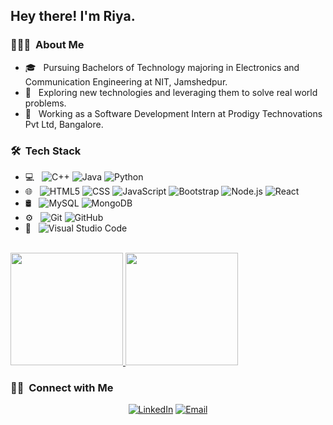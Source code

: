<h2> Hey there! I'm Riya.</h2>

<h3> 👨🏻‍💻 &nbsp;About Me </h3>

- 🎓 &nbsp; Pursuing Bachelors of Technology majoring in Electronics and Communication Engineering at NIT, Jamshedpur.
- 🤔 &nbsp; Exploring new technologies and leveraging them to solve real world problems.
- 💼 &nbsp; Working as a Software Development Intern at Prodigy Technovations Pvt Ltd, Bangalore.

<h3> 🛠 &nbsp;Tech Stack</h3>

- 💻 &nbsp;
  ![C++](https://img.shields.io/badge/-C++-333333?style=flat&logo=C%2B%2B&logoColor=00599C)
  ![Java](https://img.shields.io/badge/-Java-333333?style=flat&logo=Java&logoColor=007396)
  ![Python](https://img.shields.io/badge/-Python-333333?style=flat&logo=python)
- 🌐 &nbsp;
  ![HTML5](https://img.shields.io/badge/-HTML5-333333?style=flat&logo=HTML5)
  ![CSS](https://img.shields.io/badge/-CSS-333333?style=flat&logo=CSS3&logoColor=1572B6)
  ![JavaScript](https://img.shields.io/badge/-JavaScript-333333?style=flat&logo=javascript)
  ![Bootstrap](https://img.shields.io/badge/-Bootstrap-333333?style=flat&logo=bootstrap&logoColor=563D7C)
  ![Node.js](https://img.shields.io/badge/-Node.js-333333?style=flat&logo=node.js)
  ![React](https://img.shields.io/badge/-React-333333?style=flat&logo=react)
- 🛢 &nbsp;
  ![MySQL](https://img.shields.io/badge/-MySQL-333333?style=flat&logo=mysql)
  ![MongoDB](https://img.shields.io/badge/-MongoDB-333333?style=flat&logo=mongodb)
- ⚙️ &nbsp;
  ![Git](https://img.shields.io/badge/-Git-333333?style=flat&logo=git)
  ![GitHub](https://img.shields.io/badge/-GitHub-333333?style=flat&logo=github)
- 🔧 &nbsp;
  ![Visual Studio Code](https://img.shields.io/badge/-Visual%20Studio%20Code-333333?style=flat&logo=visual-studio-code&logoColor=007ACC)

<br/>

<a href="https://github.com/AVS1508">
  <img height="180em" src="https://github-readme-stats.vercel.app/api?username=riyaanand05&theme=buefy&show_icons=true" />
  <img height="180em" src="https://github-readme-stats.vercel.app/api/top-langs/?username=riyaanand05&theme=buefy&layout=compact" />
</a>

<br/>

<h3> 🤝🏻 &nbsp;Connect with Me </h3>

<p align="center">
<a href="https://www.linkedin.com/in/riya-anand-604359191/"><img alt="LinkedIn" src="https://img.shields.io/badge/LinkedIn-Riya%20Anand-blue?style=flat-square&logo=linkedin"></a>
<a href="mailto:riya.anand0508@gmail.com"><img alt="Email" src="https://img.shields.io/badge/Email-riya.anand0508@gmail.com-blue?style=flat-square&logo=gmail"></a>
</p>
